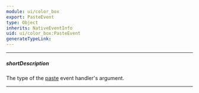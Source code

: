 ```yaml
---
module: ui/color_box
export: PasteEvent
type: Object
inherits: NativeEventInfo
uid: ui/color_box:PasteEvent
generateTypeLink: 
---
```

---
##### shortDescription
The type of the [paste]({basewidgetpath}/Events/#paste) event handler's argument.

---
<!-- Description goes here -->